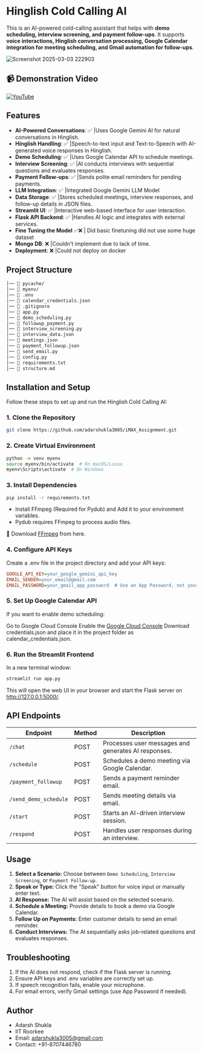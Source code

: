 # Hinglish Cold Calling AI  

This is an AI-powered cold-calling assistant that helps with **demo scheduling, interview screening, and payment follow-ups**. It supports **voice interactions, Hinglish conversation processing, Google Calendar integration for meeting scheduling, and Gmail automation for follow-ups**.  

![Screenshot 2025-03-03 222903](https://github.com/user-attachments/assets/88a054ab-6e3a-45b9-8ee2-009d5f0a743a)

## 📹 Demonstration Video

[![YouTube](https://img.shields.io/badge/Watch%20Video-FF0000?style=for-the-badge&logo=YouTube&logoColor=white)](https://drive.google.com/file/d/1Lvmbiqy4ahlq8xrdmg9bIiHJ4RaBa0xo/view?usp=sharing)  

## Features  

- **AI-Powered Conversations**: ✅  |Uses Google Gemini AI for natural conversations in Hinglish.  
- **Hinglish Handling**:        ✅  |Speech-to-text input and Text-to-Speech with AI-generated voice responses in Hinglish.  
- **Demo Scheduling**:          ✅  |Uses Google Calendar API to schedule meetings.  
- **Interview Screening**:      ✅  |AI conducts interviews with sequential questions and evaluates responses.  
- **Payment Follow-ups**:       ✅  |Sends polite email reminders for pending payments.
- **LLM Integration**:          ✅  |Integrated Google Gemini LLM Model
- **Data Storage**:             ✅  |Stores scheduled meetings, interview responses, and follow-up details in JSON files.  
- **Streamlit UI**:             ✅  |Interactive web-based interface for user interaction.  
- **Flask API Backend**:        ✅  |Handles AI logic and integrates with external services.
- **Fine Tuning the Model**    ✅❌ | Did basic finetuning did not use some huge dataset
- **Mongo DB**:                 ❌  |Couldn't implement due to lack of time.
- **Deployment**:               ❌  |Could not deploy on docker

## Project Structure  

```bash
│── 📂 pycache/  
│── 📂 myenv/  
│── 📄 .env  
│── 📄 calendar_credentials.json  
│── 📄 .gitignore  
│── 📄 app.py 
│── 📄 demo_scheduling.py
│── 📄 followup_payment.py
│── 📄 interview_screening.py 
│── 📄 interview_data.json  
│── 📄 meetings.json
│── 📄 payment_followup.json
│── 📄 send_email.py  
│── 📄 config.py
│── 📄 requirements.txt
│── 📄 structure.md
```

## Installation and Setup  

Follow these steps to set up and run the Hinglish Cold Calling AI:  

### 1. Clone the Repository  

```bash
git clone https://github.com/adarshukla3005/iMAX_Assignment.git
```

### 2. Create Virtual Environment

```bash
python -m venv myenv
source myenv/bin/activate  # On macOS/Linux
myenv\Scripts\activate  # On Windows
```

### 3. Install Dependencies
```bash
pip install -r requirements.txt
```

- Install FFmpeg (Required for Pydub) and Add it to your environment variables.
- Pydub requires FFmpeg to process audio files.

🔗 Download [FFmpeg](https://ffmpeg.org/download.html) from here.

### 4. Configure API Keys

Create a .env file in the project directory and add your API keys:

```ini
GOOGLE_API_KEY=your_google_gemini_api_key
EMAIL_SENDER=your_email@gmail.com
EMAIL_PASSWORD=your_gmail_app_password  # Use an App Password, not your main password.
```

### 5. Set Up Google Calendar API
If you want to enable demo scheduling:

Go to Google Cloud Console
Enable the [Google Cloud Console](https://console.cloud.google.com/welcome?pli=1&project=llm-langchain-449320)
Download credentials.json and place it in the project folder as calendar_credentials.json.

### 6. Run the Streamlit Frontend
In a new terminal window:

```bash
streamlit run app.py
```
This will open the web UI in your browser and start the Flask server on http://127.0.0.1:5000/.

## API Endpoints

| Endpoint               | Method | Description |
|------------------------|--------|--------------------------------------------------------------|
| `/chat`               | POST   | Processes user messages and generates AI responses. |
| `/schedule`          | POST   | Schedules a demo meeting via Google Calendar. |
| `/payment_followup`   | POST   | Sends a payment reminder email. |
| `/send_demo_schedule` | POST   | Sends meeting details via email. |
| `/start`              | POST   | Starts an AI-driven interview session. |
| `/respond`            | POST   | Handles user responses during an interview. |

##  Usage  

1. **Select a Scenario:** Choose between `Demo Scheduling`, `Interview Screening`, or `Payment Follow-up`.  
2. **Speak or Type:** Click the "Speak" button for voice input or manually enter text.  
3. **AI Response:** The AI will assist based on the selected scenario.  
4. **Schedule a Meeting:** Provide details to book a demo via Google Calendar.  
5. **Follow Up on Payments:** Enter customer details to send an email reminder.  
6. **Conduct Interviews:** The AI sequentially asks job-related questions and evaluates responses.

## Troubleshooting
1. If the AI does not respond, check if the Flask server is running.
2. Ensure API keys and .env variables are correctly set up.
3. If speech recognition fails, enable your microphone.
4. For email errors, verify Gmail settings (use App Password if needed).

## Author
- Adarsh Shukla
- IIT Roorkee
- Email: adarshukla3005@gmail.com
- Contact: +91-8707446780




